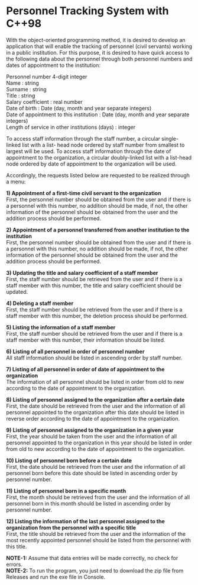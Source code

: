 # Personnel Tracking System with C++98

With the object-oriented programming method, it is desired to develop an application that will
enable the tracking of personnel (civil servants) working in a public institution. For this
purpose, it is desired to have quick access to the following data about the personnel through
both personnel numbers and dates of appointment to the institution:

Personnel number 4-digit integer
<br>
Name : string
<br>
Surname : string
<br>
Title : string
<br>
Salary coefficient : real number
<br>
Date of birth : Date (day, month and year separate integers)
<br>
Date of appointment to this institution : Date (day, month and year separate integers) 
<br>
Length of service in other institutions (days) : integer

To access staff information through the staff number, a circular single-linked list with a list-
head node ordered by staff number from smallest to largest will be used. To access staff
information through the date of appointment to the organization, a circular doubly-linked list
with a list-head node ordered by date of appointment to the organization will be used.

Accordingly, the requests listed below are requested to be realized through a menu:

**1) Appointment of a first-time civil servant to the organization**
<br>
First, the personnel number should be obtained from the user and if there is a personnel with
this number, no addition should be made, if not, the other information of the personnel should
be obtained from the user and the addition process should be performed.

**2) Appointment of a personnel transferred from another institution to the institution**
<br>
First, the personnel number should be obtained from the user and if there is a personnel with
this number, no addition should be made, if not, the other information of the personnel should
be obtained from the user and the addition process should be performed.

**3) Updating the title and salary coefficient of a staff member**
<br>
First, the staff number should be retrieved from the user and if there is a staff member with
this number, the title and salary coefficient should be updated.

**4) Deleting a staff member**
<br>
First, the staff number should be retrieved from the user and if there is a staff member with
this number, the deletion process should be performed.

**5) Listing the information of a staff member**
<br>
First, the staff number should be retrieved from the user and if there is a staff member with
this number, their information should be listed.

**6) Listing of all personnel in order of personnel number**
<br>
All staff information should be listed in ascending order by staff number.

**7) Listing of all personnel in order of date of appointment to the organization**
<br>
The information of all personnel should be listed in order from old to new according to the date
of appointment to the organization.

**8) Listing of personnel assigned to the organization after a certain date**
<br>
First, the date should be retrieved from the user and the information of all personnel appointed
to the organization after this date should be listed in reverse order according to the date of
appointment to the organization.

**9) Listing of personnel assigned to the organization in a given year**
<br>
First, the year should be taken from the user and the information of all personnel appointed to
the organization in this year should be listed in order from old to new according to the date of
appointment to the organization.

**10) Listing of personnel born before a certain date**
<br>
First, the date should be retrieved from the user and the information of all personnel born
before this date should be listed in ascending order by personnel number.

**11) Listing of personnel born in a specific month**
<br>
First, the month should be retrieved from the user and the information of all personnel born in
this month should be listed in ascending order by personnel number.

**12) Listing the information of the last personnel assigned to the organization from the
personnel with a specific title**
<br>
First, the title should be retrieved from the user and the information of the most recently
appointed personnel should be listed from the personnel with this title.

**NOTE-1:** Assume that data entries will be made correctly, no check for errors.
<br>
**NOTE-2:** To run the program, you just need to download the zip file from Releases and run the exe file in Console.
